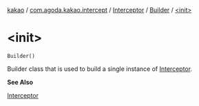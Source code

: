 [kakao](../../../index.md) / [com.agoda.kakao.intercept](../../index.md) / [Interceptor](../index.md) / [Builder](index.md) / [&lt;init&gt;](./-init-.md)

# &lt;init&gt;

`Builder()`

Builder class that is used to build a single instance of [Interceptor](../index.md).

**See Also**

[Interceptor](../index.md)

